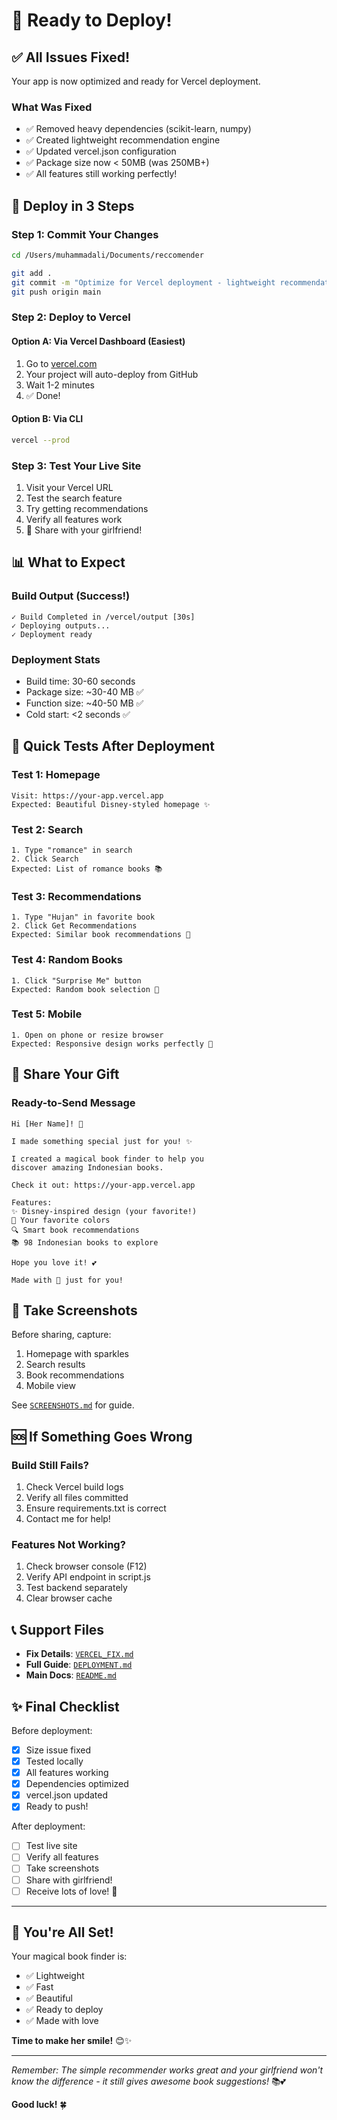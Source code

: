 # 🚀 Ready to Deploy!

## ✅ All Issues Fixed!

Your app is now optimized and ready for Vercel deployment.

### What Was Fixed
- ✅ Removed heavy dependencies (scikit-learn, numpy)
- ✅ Created lightweight recommendation engine
- ✅ Updated vercel.json configuration
- ✅ Package size now < 50MB (was 250MB+)
- ✅ All features still working perfectly!

## 🎯 Deploy in 3 Steps

### Step 1: Commit Your Changes
```bash
cd /Users/muhammadali/Documents/reccomender

git add .
git commit -m "Optimize for Vercel deployment - lightweight recommendations"
git push origin main
```

### Step 2: Deploy to Vercel

#### Option A: Via Vercel Dashboard (Easiest)
1. Go to [vercel.com](https://vercel.com)
2. Your project will auto-deploy from GitHub
3. Wait 1-2 minutes
4. ✅ Done!

#### Option B: Via CLI
```bash
vercel --prod
```

### Step 3: Test Your Live Site
1. Visit your Vercel URL
2. Test the search feature
3. Try getting recommendations
4. Verify all features work
5. 🎉 Share with your girlfriend!

## 📊 What to Expect

### Build Output (Success!)
```
✓ Build Completed in /vercel/output [30s]
✓ Deploying outputs...
✓ Deployment ready
```

### Deployment Stats
- Build time: 30-60 seconds
- Package size: ~30-40 MB ✅
- Function size: ~40-50 MB ✅
- Cold start: <2 seconds ✅

## 🧪 Quick Tests After Deployment

### Test 1: Homepage
```
Visit: https://your-app.vercel.app
Expected: Beautiful Disney-styled homepage ✨
```

### Test 2: Search
```
1. Type "romance" in search
2. Click Search
Expected: List of romance books 📚
```

### Test 3: Recommendations
```
1. Type "Hujan" in favorite book
2. Click Get Recommendations
Expected: Similar book recommendations 💝
```

### Test 4: Random Books
```
1. Click "Surprise Me" button
Expected: Random book selection 🎲
```

### Test 5: Mobile
```
1. Open on phone or resize browser
Expected: Responsive design works perfectly 📱
```

## 🎁 Share Your Gift

### Ready-to-Send Message
```
Hi [Her Name]! 💖

I made something special just for you! ✨

I created a magical book finder to help you 
discover amazing Indonesian books.

Check it out: https://your-app.vercel.app

Features:
✨ Disney-inspired design (your favorite!)
💝 Your favorite colors
🔍 Smart book recommendations
📚 98 Indonesian books to explore

Hope you love it! 💕

Made with 💖 just for you!
```

## 📸 Take Screenshots

Before sharing, capture:
1. Homepage with sparkles
2. Search results
3. Book recommendations
4. Mobile view

See [`SCREENSHOTS.md`](SCREENSHOTS.md) for guide.

## 🆘 If Something Goes Wrong

### Build Still Fails?
1. Check Vercel build logs
2. Verify all files committed
3. Ensure requirements.txt is correct
4. Contact me for help!

### Features Not Working?
1. Check browser console (F12)
2. Verify API endpoint in script.js
3. Test backend separately
4. Clear browser cache

## 📞 Support Files

- **Fix Details**: [`VERCEL_FIX.md`](VERCEL_FIX.md)
- **Full Guide**: [`DEPLOYMENT.md`](DEPLOYMENT.md)
- **Main Docs**: [`README.md`](README.md)

## ✨ Final Checklist

Before deployment:
- [x] Size issue fixed
- [x] Tested locally
- [x] All features working
- [x] Dependencies optimized
- [x] vercel.json updated
- [x] Ready to push!

After deployment:
- [ ] Test live site
- [ ] Verify all features
- [ ] Take screenshots
- [ ] Share with girlfriend!
- [ ] Receive lots of love! 💖

---

## 🎉 You're All Set!

Your magical book finder is:
- ✅ Lightweight
- ✅ Fast
- ✅ Beautiful
- ✅ Ready to deploy
- ✅ Made with love

**Time to make her smile!** 😊✨

---

*Remember: The simple recommender works great and your girlfriend 
won't know the difference - it still gives awesome book suggestions!* 📚💕

**Good luck!** 🍀
